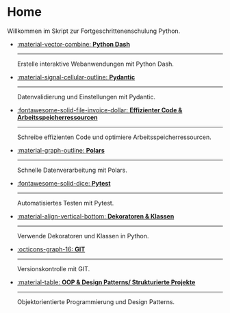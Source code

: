 # Home

Willkommen im Skript zur Fortgeschrittenenschulung Python.

<div class="grid cards" markdown>

- [:material-vector-combine: **Python Dash**](python_dash/index.md)

    ---

    Erstelle interaktive Webanwendungen mit Python Dash.

- [:material-signal-cellular-outline: **Pydantic**](pydantic/index.md)

    ---

    Datenvalidierung und Einstellungen mit Pydantic.

- [:fontawesome-solid-file-invoice-dollar: **Effizienter Code & Arbeitsspeicherressourcen**](effizienter_code_und_arbeitsspeicherressourcen/index.md)

    ---

    Schreibe effizienten Code und optimiere Arbeitsspeicherressourcen.

- [:material-graph-outline: **Polars**](python_polars/index.md)

    ---

    Schnelle Datenverarbeitung mit Polars.

- [:fontawesome-solid-dice: **Pytest**](pytest/index.md)

    ---

    Automatisiertes Testen mit Pytest.

- [:material-align-vertical-bottom: **Dekoratoren & Klassen**](dekoratoren_und_klassen/index.md)

    ---
        
    Verwende Dekoratoren und Klassen in Python.

- [:octicons-graph-16: **GIT**](git/index.md)

    ---

    Versionskontrolle mit GIT.

- [:material-table: **OOP & Design Patterns/ Strukturierte Projekte**](oop_design_patterns_projektstrukturen/index.md)

    ---

    Objektorientierte Programmierung und Design Patterns.

</div>